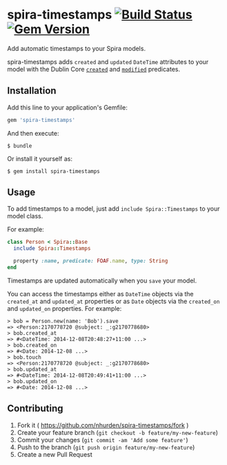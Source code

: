 # spira-timestamps [![Build Status](https://travis-ci.org/nhurden/spira-timestamps.svg?branch=develop)](https://travis-ci.org/nhurden/spira-timestamps) [![Gem Version](https://badge.fury.io/rb/spira-timestamps.svg)](http://badge.fury.io/rb/spira-timestamps)

Add automatic timestamps to your Spira models.

spira-timestamps adds `created` and `updated` `DateTime` attributes to
your model with the Dublin Core [`created`](http://purl.org/dc/terms/created) and
[`modified`](http://purl.org/dc/terms/modified) predicates.

## Installation

Add this line to your application's Gemfile:

```ruby
gem 'spira-timestamps'
```

And then execute:

    $ bundle

Or install it yourself as:

    $ gem install spira-timestamps

## Usage

To add timestamps to a model, just add `include Spira::Timestamps` to
your model class.

For example:
```ruby
class Person < Spira::Base
  include Spira::Timestamps

  property :name, predicate: FOAF.name, type: String
end
```

Timestamps are updated automatically when you `save` your model.

You can access the timestamps either as `DateTime` objects via the
`created_at` and `updated_at` properties or as `Date` objects via the
`created_on` and `updated_on` properties. For example:

    > bob = Person.new(name: 'Bob').save
    => <Person:2170778720 @subject: _:g2170778680> 
    > bob.created_at
    => #<DateTime: 2014-12-08T20:48:27+11:00 ...>
    > bob.created_on
    => #<Date: 2014-12-08 ...>
    > bob.touch
    => <Person:2170778720 @subject: _:g2170778680> 
    > bob.updated_at
    => #<DateTime: 2014-12-08T20:49:41+11:00 ...>
    > bob.updated_on
    => #<Date: 2014-12-08 ...>

## Contributing

1. Fork it ( https://github.com/nhurden/spira-timestamps/fork )
2. Create your feature branch (`git checkout -b feature/my-new-feature`)
3. Commit your changes (`git commit -am 'Add some feature'`)
4. Push to the branch (`git push origin feature/my-new-feature`)
5. Create a new Pull Request
